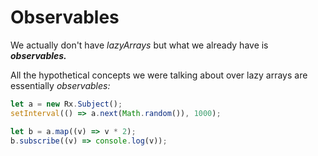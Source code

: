 # Observables

We actually don't have *lazyArrays* but what we already have is ***observables.*** 

All the hypothetical concepts we were talking about over lazy arrays are essentially *observables:*

```js
let a = new Rx.Subject();
setInterval(() => a.next(Math.random()), 1000);

let b = a.map((v) => v * 2);
b.subscribe((v) => console.log(v));
```